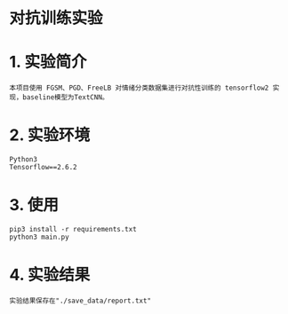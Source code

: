 对抗训练实验
===========================

# 1.	实验简介
	
	本项目使用 FGSM、PGD、FreeLB 对情绪分类数据集进行对抗性训练的 tensorflow2 实现，baseline模型为TextCNN。

# 2.	实验环境
	
	Python3
	Tensorflow==2.6.2

# 3.	使用

	pip3 install -r requirements.txt
	python3 main.py
	
# 4.	实验结果

	实验结果保存在"./save_data/report.txt"